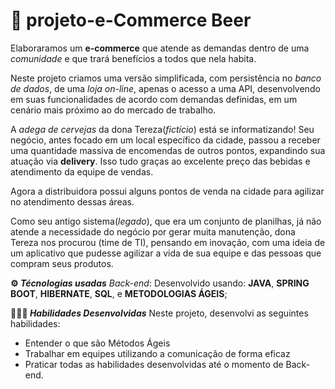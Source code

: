 # 📝 projeto-e-Commerce Beer
Elaboraramos um **e-commerce** que atende as demandas dentro de uma _comunidade_ e que trará benefícios a todos que nela habita.

Neste projeto criamos uma versão simplificada, com persistência no _banco de dados_, de uma _loja on-line_, apenas o acesso a uma API, desenvolvendo em suas funcionalidades de acordo com demandas definidas, em um cenário mais próximo ao do mercado de trabalho.

A _adega de cervejas_ da dona Tereza(_fictício_) está se informatizando! Seu negócio, antes focado em um local específico da cidade, passou a receber uma quantidade massiva de encomendas de outros pontos, expandindo sua atuação via **delivery**. Isso tudo graças ao excelente preço das bebidas e atendimento da equipe de vendas.

Agora a distribuidora possui alguns pontos de venda na cidade para agilizar no atendimento dessas áreas.

Como seu antigo sistema(_legado_), que era um conjunto de planilhas, já não atende a necessidade do negócio por gerar muita manutenção, dona Tereza nos procurou (time de TI), pensando em inovação, com uma ideia de um aplicativo que pudesse agilizar a vida de sua equipe e das pessoas que compram seus produtos.

**⚙️ _Técnologias usadas_**
_Back-end_:
Desenvolvido usando: **JAVA**, 
                     **SPRING BOOT**, 
                     **HIBERNATE**, 
                     **SQL**, e 
                     **METODOLOGIAS ÁGEIS**;

**👨🏻‍🏫 _Habilidades Desenvolvidas_**
Neste projeto, desenvolvi as seguintes habilidades:
- Entender o que são Métodos Ágeis
- Trabalhar em equipes utilizando a comunicação de forma eficaz
- Praticar todas as habilidades desenvolvidas até o momento de Back-end.
